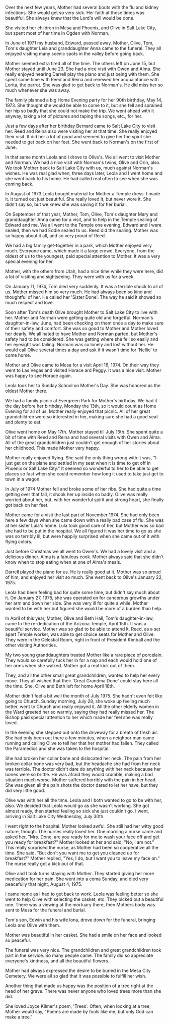 Over the next few years, Mother had several bouts with the flu and
kidney infections. She would get so very sick. Her faith at those times
was beautiful. She always knew that the Lord's will would be done.

She visited her children in Mesa and Phoenix, and Olive in Salt Lake
City, but spent most of her time ln Ogden with Norman.

In June of 1971 my husband, Edward, passed away. Mother, Olive, Tom,
Tom's daughter Leia and granddaughter Anna came to the funeral. They
all enjoyed visiting many scenic spots in the valley before going back.

Mother seemed extra tired all of the time. The others left on June 15,
but Mother stayed until June 23. She had a nice visit with Owen and
Alma. She really enjoyed hearing Darrell play the piano and just being
with them. She spent some time with Reed and Reina and renewed her
acquaintance with Lorita, the parrot. She was glad to get back to
Norman's. He did miss her so much whenever she was away.

The family planned a big Home Evening party for her 90th birthday, May
14, 1973. She thought she would be able to come to it, but she fell
and sprained her hip so badly that she could not make the trip. We
went ahead with it anyway, taking a lot of pictures and taping the
songs, etc., for her.

Just a few days after her birthday Bernard came to Salt Lake City to
visit her. Reed and Reina also were visiting her at that time. She
really enjoyed their visit. It did her a lot of good and seemed to
give her the spirit she needed to get back on her feet. She went back
to Norman's on the first of June.

In that same month Leola and I drove to Olive's. We all went to visit
Mother and Norman. We had a nice visit with Norman's twins, Olive
and Orin, also. We took Mother back to Salt Lake City with us, much
against Norman's wishes. He was real glad when, three days later, Leola
and I went home and she went back to his home. He had called real often
to see when she was coming back.

In August of 1973 Leola bought material for Mother a Temple dress. I
made it. It turned out just beautiful. She really loved it, but never
wore it. She didn't say so, but we knew she was saving it for her burial.

On September of that year, Mother, Tom, Olive, Tom's daughter Mary
and granddaughter Anna came for a visit, and to help in the Temple
sealing of Edward and me. We all went to the Temple one evening, Edward
and I were sealed, then we had Eddie sealed to us. Reed did the
sealing. Mother was so happy about it all, and so very proud of Reed.

We had a big family get-together in a park, which Mother enjoyed very
much. Everyone came, which made it a large crowd. Everyone, from the
oldest of us to the youngest, paid special attention to Mother. It was
a very special evening for her.

Mother, with the others from Utah, had a nice time while they were
here, did a lot of visiting and sightseeing. They were with us for a week.

On January 11, 1974, Tom died very suddenly. It was a terrible shock to
all of us. Mother missed him so very much. He had always been so kind
and thoughtful of her. He called her 'Sister Done'. The way he said
it showed so much respect and love.

Soon after Tom's death Olive brought Mother to Salt Lake City to live
with her. Mother and Norman were getting quite old and forgetful.
Norman's daughter-in-law, June, had been checking on them once a day
to make sure of their safety and comfort. She was so good to Mother and
Mother loved her dearly. We all hated to have Mother and Norman parted,
but Mother's safety had to be considered. She was getting where she fell
so easily and her eyesight was failing. Norman was so lonely and lost
without her. He would call Olive several times a day and ask if it
wasn't time for 'Nellie' to come home.

Mother and Olive came to Mesa for a visit April 16, 1974. On their way
they went to Las Vegas and visited Horace ard Peggy. It was a nice visit.
Mother was happy to see Horace again.

Leola took her to Sunday School on Mother's Day. She was honored as the
oldest Mother there.

We had a family picnic at Evergreen Park for Mother's birthday. We had
it the day before her birthday, Monday the 13th, so it would count as
Home Evening for all of us. Mother really enjoyed that picnic. All of
her great grandchildren were so interested in her, making sure she had
a good seat and plenty to eat.

Olive went home on May 17th. Mother stayed till July 16th. She spent
quite a bit of time with Reed and Reina and had several visits with
Owen and Alma. All of the great grandchildren just couldn't get enough
of her stories about her childhood. This made Mother very happy.

Mother really enjoyed flying. She said the only thing wrong with it
was, "I just get on the plane and settled in my seat when it is time
to get off in Phoenix or Salt Lake City."  It seemed so wonderful to
her to be able to get places so fast when she could remember how long
it used to take just get to town in a wagon.

In July of 1974 Mother fell and broke some of her ribs.  She had quite
a time getting over that fall, it shook her up inside so badly.  Olive
was really worried about her, but, with her wonderful spirit and strong
heart, she finally got back on her feet.

Mother came for a visit the last part of November 1974.  She had only
been here a few days when she came down with a really bad case of flu.
She was at her sister Lula's home.  Lula took good care of her, but
Mother was so bad she had to be put in the hospital.  We all figured
it was her time to go as she was so terribly ill, but were happily
surprised when she came out of it with flying colors.

Just before Christmas we all went to Owen's.  We had a lovely visit
and a delicious dinner.  Alma is a fabulous cook.  Mother always said
that she didn't know when to stop eating when at one of Alma's meals.

Darrell played the piano for us.  He is really good at it.  Mother was
so proud of him, and enjoyed her visit so much.  She went back to Olive's
January 22, 1975.

Leola had been feeling bad for quite some time, but didn't say much
about it.  On January 27, 1975, she was operated on for cancerous
growths under her arm and down her side.  She was very ill for quite a
while. Mother wanted to be with her but figured she would be more of
a burden than help.

In April of this year, Mother, Olive and Beth Hall, Tom's daughter-in-law,
came to the re-dedication of the Arizona Temple, April 15th.  It was
a beautiful service.  Mother was so glad to be able to attend it.  Reed,
as a set apart Temple worker, was able to get choice seats for Mother
and Olive.  They were in the Celestial Room, right in front of President
Kimball and the other visiting Authorities.

My two young granddaughters treated Mother like a rare piece of
porcelain.  They would so carefully tuck her in for a nap and each
would hold one of her arms when she walked.  Mother got a real kick
out of them.

They, and all the other small great grandchildren, wanted to help her
every move.  They all wished that their 'Great Grandma Done' could
stay here all the time.  She, Olive and Beth left for home April 18th.

Mother didn't feel a bit well the month of July 1975.  She hadn't even
felt like going to Church.  Sunday morning, July 28, she woke up feeling
much better, went to Church and really enjoyed it.  All the other
elderly women in the Ward greeted her so warmly, saying they had really
missed her.  The Bishop paid special attention to her which made her
feel she was really loved.

In the evening she stepped out onto the driveway for a breath of fresh
air.  She had only been out there a few minutes, when a neighbor man
came running and calling Olive to tell her that her mother had fallen.
They called the Paramedics and she was taken to the hospital.

She had broken her collar bone and dislocated her neck.  The pain from
her broken collar bone was very bad, but the headache she had from her
neck was terrible.  The doctor didn't dare do anything with her neck
because her bones were so brittle.  He was afraid they would crumble,
making a bad situation much worse.  Mother suffered horribly with the
pain in her head.  She was given all the pain shots the doctor dared
to let her have, but they did very little good.

Olive was with her all the time.  Leola and I both wanted to go to be
with her, also.  We decided that Leola would go as she wasn't working. 
She got almost ready, then started feeling so sick she just couldn't
go.  I went, arriving in Salt Lake City Wednesday, July 30th.

I went right to the hospital.  Mother looked awful.  She still had her
witty good nature, though.  The nurses really loved her.  One morning
a nurse came and asked her, "Mrs. Done, are you ready for me to wash
your face off and get you ready for breakfast?"  Mother looked at her
and said, "No, I am not."  This really surprised the nurse, as Mother
had been so cooperative all the time.  She said, "But don't you want me
to get you cleaned up for breakfast?"  Mother replied, "Yes, I do, but
I want you to leave my face on."  The nurse really got a kick out of that.

Olive and I took turns staying with Mother.  They started giving her
more medication for her pain.  She went into a coma Sunday, and died
very peacefully that night, August 4, 1975.

I came home as I had to get back to work.  Leola was feeling better so
she went to help Olive with selecting the casket, etc.  They picked out
a beautiful one.  There was a viewing at the mortuary there, then
Mothers body was sent to Mesa for the funeral and burial.

Tom's son, Edwin and his wife lona, drove down for the funeral, bringing
Leola and Olive with them.

Mother was beautiful in her casket. She had a smile on her face and
looked so peaceful.

The funeral was very nice. The grandchildren and great grandchildren
took part in the service. So many people came. The family did so appreciate
everyone's kindness, and all the beautiful flowers.

Mother had always expressed the desire to be buried in the Mesa City
Cemetery.  We were all so glad that it was possible to fulfill her wish.

Another thing that made us happy was the position of a tree right at the
head of her grave.  There was never anyone who loved trees more than
she did.

She loved Joyce Kilmer's poem, 'Trees'.  Often, when looking at a
tree, Mother would say, "Poems are made by fools like me, but only
God can make a tree."
